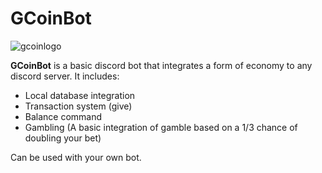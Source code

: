 # GCoinBot
![gcoinlogo](https://cdn.discordapp.com/avatars/630149057997701123/dc7d4937d4f7b5cdd9a4e7818429a3eb.png?size=128)

**GCoinBot** is a basic discord bot that integrates a form of economy to any discord server.
It includes:
* Local database integration
* Transaction system (give)
* Balance command
* Gambling (A basic integration of gamble based on a 1/3 chance of doubling your bet)

Can be used with your own bot.
